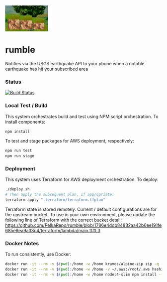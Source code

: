 ![rumble](./media/quake.jpg)
# rumble
Notifies via the USGS earthquake API to your phone when a notable earthquake has hit your subscribed area

### Status
[![Build Status](https://travis-ci.org/PelkaRepo/rumble.svg)](https://travis-ci.org/PelkaRepo/rumble)

### Local Test / Build
This system orchestrates build and test using NPM script orchestration.  To install components:

```bash
npm install
```

To test and stage packages for AWS deployment, respectively:
```bash
npm run test
npm run stage
```

### Deployment
This system uses Terraform for AWS deployment orchestration.  To deploy:

```bash
./deploy.sh
# Then apply the subsequent plan, if appropriate:
terraform apply ".terraform/terraform.tfplan"
```

Terraform state is stored remotely.  Current / default configurations are for the upstream bucket.
To use in your own environment, please update the following line of Terraform with the correct
bucket detail:  https://github.com/PelkaRepo/rumble/blob/1786e4ddb84832aa42b6ee191fe685e6ea9a33c4/terraform/lambda/main.tf#L3

### Docker Notes
To run consistently, use Docker:

```bash
docker run -it --rm -v $(pwd):/home -w /home kramos/alpine-zip zip -q -9 -0 -r -b ./bin ./node_modules/ ./index.js ./package.json
docker run -it --rm -v $(pwd):/home -w /home -v ~/.aws:/root/.aws hashicorp/terraform:0.11.15 init ./terraform/rumble
docker run -it --rm -v $(pwd):/home -w /home node:4-slim npm install --no-optional
```
